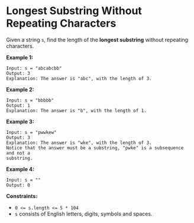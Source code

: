 # Longest Substring Without Repeating Characters

Given a string `s`, find the length of the **longest substring** without
repeating characters.

**Example 1:**

```
Input: s = "abcabcbb"
Output: 3
Explanation: The answer is "abc", with the length of 3.
```

**Example 2:**

```
Input: s = "bbbbb"
Output: 1
Explanation: The answer is "b", with the length of 1.
```

**Example 3:**

```
Input: s = "pwwkew"
Output: 3
Explanation: The answer is "wke", with the length of 3.
Notice that the answer must be a substring, "pwke" is a subsequence and not a
substring.
```

**Example 4:**

```
Input: s = ""
Output: 0
```

**Constraints:**

- `0 <= s.length <= 5 * 104`
- `s` consists of English letters, digits, symbols and spaces.
